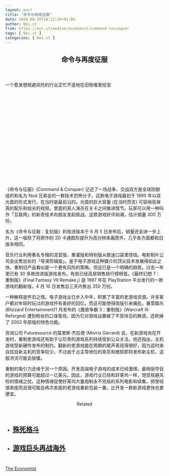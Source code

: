 ```yaml
---
layout: post
title: "命令与再度征服"
date: 2020-06-26T10:12:20+01:00
author: Nei.st
from: https://nei.st/medium/economist/command-reconquer
tags: [ Nei.st ]
categories: [ Nei.st ]
---
```


<article class="post-21944 post type-post status-publish format-standard hentry category-economist" id="post-21944"> <header class="page-header medium Archives"><div class="page-header__image"></div><div class="page-header__content"><h1 class="page-title text-align-center">命令与再度征服</h1></div> </header><div class="entry-content aesop-entry-content" id="post-21944-content"><link as="font" crossorigin="anonymous" href="//cdn.jsdelivr.net/gh/0nd1jyU39XQ/_/glyph/font-face/0uIzqoZjSuJfvSBnvgXTcApMtcVhMcpr.woff" rel="preload" type="font/woff"/><link as="font" crossorigin="anonymous" href="//cdn.jsdelivr.net/gh/0nd1jyU39XQ/_/glyph/font-face/1sTnSLZWDKucPX6SAk.woff" rel="preload" type="font/woff"/><p class="blog-post__description">一个愈发想规避风险的行业正忙不迭地在旧物堆里挖宝</p><span id="more-21944"></span><div class="navigation__primary-inner"><a class="economist__link-logo" href="//nei.st/medium/economist"></a></div><div class="container img component-image"><div class="aspectRatioPlaceholder" style="padding-bottom:56.25%;height: 0;"><div class="progressiveMedia" data-height="720" data-width="1280">  <img alt="" class="progressiveMedia-image" data-src="https://cdn.jsdelivr.net/gh/0nd1jyU39XQ/_/img/1/20200606_WBP003_0.jpg" src="https://cdn.jsdelivr.net/gh/0nd1jyU39XQ/_/img/1/20200606_WBP003_0.jpg"/></div></div></div><p>《命令与征服》(Command &amp; Conquer) 记述了一场战争，交战双方是全球防御组织和名为 Nod 兄弟会的一群技术恐怖分子。这款电子游戏最初于 1995 年以双光盘的形式发行，在当时是最前沿的。光盘的巨大容量 (在当时而言) 可容纳高保真的配乐和拙劣的视频，里面的真人演员在关卡之间推进情节。玩家可以用一种叫作「互联网」的新奇技术向朋友发起挑战。这款游戏好评如潮，估计销量 300 万份。</p><p>名为《命令与征服：复刻版》的改进版本于 6 月 5 日发布后，销量还会进一步上升。这一版除了将原作的 2D 卡通图形提升为高分辨率画质外，几乎各方面都和旧版本相同。</p><p>音乐行业利用著名专辑的混音版、重灌版和特别版从歌迷口袋里捞钱。电影制片公司会出售加长的「导演剪辑版」。鉴于电子游戏这种媒介的顶尖技术发展得如此之快，重制旧产品看似是一个更有风险的策略。但这已是一个明确的趋势。过去一年里已有 30 多款改进版游戏发布。有些已经高居销售排行榜榜首。《最终幻想 7：重制版》(Final Fantasy VII Remake」) 是 1997 年在 PlayStation 平台发行的一款游戏的翻新版，4 月 10 日发售后三天内售出 350 万份。</p><p>一种解释是怀旧之情。电子游戏业已步入中年，积累了丰富的老游戏资源。许多客户都对年轻时玩过的游戏怀有美好的回忆。而这可能使得改版引来痛批。暴雪娱乐 (Blizzard Entertainment)1 月发布的《魔兽争霸 3：重制版》(Warcraft III: Reforged) 遭到粉丝的口诛笔伐，因为它对游戏设置做了不受待见的微调，还砍掉了 2002 年原版的特色功能。</p><p>咨询公司 Futuresource 的莫里斯·杰拉德 (Morris Garrard) 说，在新游戏尚在开发时，重制老游戏还有助于让珍贵的游戏系列持续受到公众关注。他还指出，主机游戏受新硬件发布的制约。翻新的老游戏能在周期的尾声表现得很好，因为这时来自炫目新主机的竞争较少。不过由于占主导地位的索尼和微软即将发布新主机，这股洪流可能会放缓。</p><div class="code-block code-block-1" style="margin: 8px 0; clear: both;"><div class="container ads_KbHEVhh8Rw"><div class="card card--blog post-sidebar"><div class="card-body"><div class="logo_ngcontent-kty-0"> </div><div class="iframe-blocker U6XAMK63Vh00WqvF2BacIQ"><div class="background-h60B"> </div><div class="WumZiPCS4MeMw4pxQ"> </div></div></div><div class="card-footer"><div class="card-footer-wrapper" layout="row bottom-left"></div></div></div></div></div><p>重制的吸引力还缘于另一个原因。开发高端电子游戏的成本已经激增。最绚丽夺目的游戏的预算可能超过一亿美元。因此，游戏行业已经和好莱坞一样，饱受规避风险的情绪之扰，这种情绪促使好莱坞大量炮制永不完结的系列电影和续集。把曾经很卖座而且很可能会再次卖座的老游戏重新包装一番，比开发一款新游戏更快也更便宜。</p><section class="jsx-1092709871 collection"><header class="jsx-1092709871 container"><span class="jsx-65431776 text-icon text-right size-md spacing-xxtight weight-medium"><span class="jsx-65431776 text"><span class="jsx-1092709871">Related</span></span></span></header><ul class="jsx-1092709871 collection-list"><li class="jsx-1092709871"><section class="jsx-2013367371 container"><div class="jsx-2013367371 content no-cover type-collection"><div class="jsx-2013367371 left"> <a class="jsx-2013367371" href="https://nei.st/medium/economist/mortal-kombat"><h2 class="jsx-2996311878 sidebar">殊死格斗</h2> </a></div></div></section></li><li class="jsx-1092709871"><section class="jsx-2013367371 container"><div class="jsx-2013367371 content no-cover type-collection"><div class="jsx-2013367371 left"> <a class="jsx-2013367371" href="https://nei.st/medium/caixin/cw884g"><h2 class="jsx-2996311878 sidebar">游戏巨头再战海外</h2> </a></div></div></section></li></ul></section><div class="container ag ah"><div class="fe n el"><a class="dt du bn bo bp bq br bs bt bu dv dw bx by dx dy" href="https://nei.st/medium/economist?source=https://www.economist.com/business/2020/06/04/the-video-games-industry-raids-its-back-catalogue" rel="noopener noreferrer nofollow" target="_blank"><div class="c ff fg ag ah fh el fi fj ce fk fl fm fn fo fp fq fr fs ft fu"><div class="bs em en eo ep eq fv ah fw fg ag bm eu fx q fy fz p ac"></div></div></a></div></div><div class="code-block code-block-2" style="margin: 8px 0; clear: both;"> <br/><div class="container ads_KbHEVhh8Rw"><div class="card card--blog post-sidebar"><div class="card-body"><div class="logo_ngcontent-kty-0"> </div><div class="iframe-blocker U6XAMK63Vh00WqvF2BacIQ"><div class="background-h60B"> </div><div class="WumZiPCS4MeMw4pxQ"> </div></div></div><div class="card-footer"><div class="card-footer-wrapper" layout="row bottom-left"></div></div></div></div></div></div> <footer class="entry-footer"><div class="categories icon-link"><a href="https://nei.st/category/medium/economist" rel="category tag">The Economist</a></div> </footer></article>
